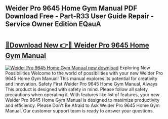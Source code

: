 ## Weider Pro 9645 Home Gym Manual PDF Download Free - Part-R33 User Guide Repair - Service Owner Edition EQauA

# <h2><a href="http://bc62227.oget.top/?id=Weider+Pro+9645+Home+Gym+Manual">🔗Download New 👉🔴 Weider Pro 9645 Home Gym Manual</a></h2>

[![Weider Pro 9645 Home Gym Manual new download](https://i.imgur.com/5g1atiW.png)](http://bc62227.oget.top/?id=Weider+Pro+9645+Home+Gym+Manual)
Exploring New Possibilities Welcome to the world of possibilities with your new Weider Pro 9645 Home Gym Manual! This manual explores its potential for creativity and innovation. Safety First Weider Pro 9645 Home Gym Manual, Always This product is designed with safety in mind. Please follow all safety precautions when operating it. With features like list of features, your new Weider Pro 9645 Home Gym Manual is designed to maximize productivity and efficiency. Please Don't Be Afraid to Ask Weider Pro 9645 Home Gym Manual. Our customer support team is ready to answer your questions.
